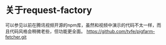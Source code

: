 # 关于request-factory
可以参见以前在腾讯视频开源的npm库，虽然和视频中演示的代码不太一样，而且代码风格会稍微老些，但功能更全面。
https://github.com/tvfe/pigfarm-fetcher.git